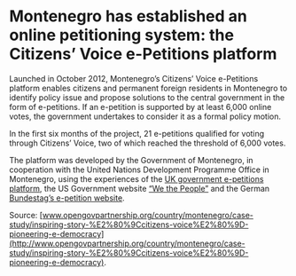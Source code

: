 # Montenegro has established an online petitioning system: the Citizens’ Voice e-Petitions platform

Launched in October 2012, Montenegro’s Citizens’ Voice e-Petitions platform enables citizens and permanent foreign residents in Montenegro to identify policy issue and propose solutions to the central government in the form of e-petitions. If an e-petition is supported by at least 6,000 online votes, the government undertakes to consider it as a formal policy motion.

In the first six months of the project, 21 e-petitions qualified for voting through Citizens’ Voice, two of which reached the threshold of 6,000 votes.

The platform was developed by the Government of Montenegro, in cooperation with the United Nations Development Programme Office in Montenegro, using the experiences of the [UK government e-petitions platform](http://epetitions.direct.gov.uk/), the US Government website [“We the People”](https://wwws.whitehouse.gov/petitions) and the German [Bundestag’s e-petition website](https://epetitionen.bundestag.de).

Source: [www.opengovpartnership.org/country/montenegro/case-study/inspiring-story-%E2%80%9Ccitizens-voice%E2%80%9D-pioneering-e-democracy](http://www.opengovpartnership.org/country/montenegro/case-study/inspiring-story-%E2%80%9Ccitizens-voice%E2%80%9D-pioneering-e-democracy).

